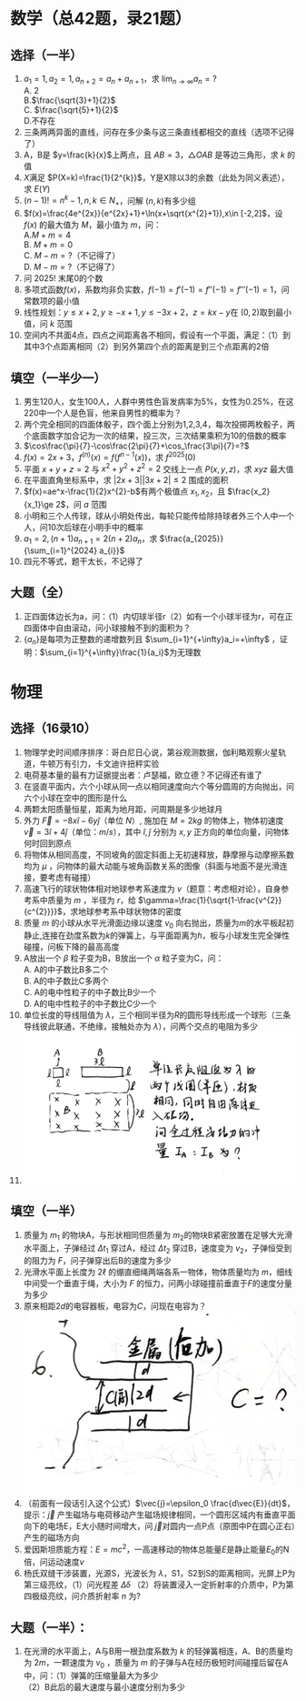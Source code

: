 # 数学（总42题，录21题）
## 选择（一半）
1. $a_1=1,a_2=1,a_{n+2}=a_{n}+a_{n+1}$，求 $\lim_{n \to \infty}a_n=?$ <br> A. $2$ <br> B.$\frac{\sqrt{3}+1}{2}$ <br> C. $\frac{\sqrt{5}+1}{2}$ <br> D.不存在
2. 三条两两异面的直线，问存在多少条与这三条直线都相交的直线（选项不记得了）
3. A，B是 $y=\frac{k}{x}$上两点，且 $AB=3$，$\triangle OAB$ 是等边三角形，求 $k$ 的值
4. $X$满足 $P(X=k)=\frac{1}{2^{k}}$，Y是X除以3的余数（此处为同义表述），求 $E(Y)$
5. $(n-1)! = n^k-1,n,k\in N_+$，问解 $(n,k)$有多少组
6. $f(x)=\frac{4e^{2x}}{e^{2x}+1}+\ln(x+\sqrt{x^{2}+1}),x\in [-2,2]$，设 $f(x)$ 的最大值为 $M$，最小值为 $m$，问： <br> A.$M+m=4$ <br> B. $M+m=0$  <br> C. $M-m=?$（不记得了） <br> D. $M-m=?$（不记得了）
7. 问 $2025!$ 末尾0的个数
8. 多项式函数$f(x)$，系数均非负实数，$f(-1)=f'(-1)=f''(-1)=f'''(-1)=1$，问常数项的最小值
9. 线性规划：$y\le x+2,y\ge -x+1,y\le -3x+2$，$z=kx-y$在 $(0,2)$取到最小值，问 $k$ 范围
10. 空间内不共面4点，四点之间距离各不相同，假设有一个平面，满足：（1）到其中3个点距离相同（2）到另外第四个点的距离是到三个点距离的2倍
## 填空（一半少一）
1. 男生120人，女生100人，人群中男性色盲发病率为5%，女性为0.25%，在这220中一个人是色盲，他来自男性的概率为？
2. 两个完全相同的四面体骰子，四个面上分别为1,2,3,4，每次投掷两枚骰子，两个底面数字加合记为一次的结果，投三次，三次结果乘积为10的倍数的概率
3. $\cos\frac{\pi}{7}-\cos\frac{2\pi}{7}+\cos_\frac{3\pi}{7}=?$
4. $f(x)=2x+3$，$f^{(n)}(x)=f(f^{n-1}(x))$，求 $f^{2025}(0)$
5. 平面 $x+y+z=2$ 与 $x^{2}+y^{2}+z^{2}=2$ 交线上一点 $P(x,y,z)$，求 $xyz$ 最大值
6. 在平面直角坐标系中，求 $\left\vert 2x+3 \right\vert \left\vert 3x+2 \right\vert \le 2$ 围成的面积
7. $f(x)=ae^x-\frac{1}{2}x^{2}-b$有两个极值点 $x_1,x_2$，且 $\frac{x_2}{x_1}\ge 2$，问 $a$ 范围
8. 小明和三个人传球，球从小明处传出，每轮只能传给除持球者外三个人中一个人，问10次后球在小明手中的概率
9. $a_1=2,(n+1)a_{n+1}=2(n+2)a_{n}$，求 $\frac{a_{2025}}{\sum_{i=1}^{2024} a_{i}}$
10. 四元不等式，题干太长，不记得了
## 大题（全）
1. 正四面体边长为a，问：（1）内切球半径r（2）如有一个小球半径为r，可在正四面体中自由滚动，问小球接触不到的面积为？
2. $\{a_n\}$是每项为正整数的递增数列且 $\sum_{i=1}^{+\infty}a_i=+\infty$ ，证明：$\sum_{i=1}^{+\infty}\frac{1}{a_i}$为无理数
# 物理
## 选择（16录10）
1. 物理学史时间顺序排序：哥白尼日心说，第谷观测数据，伽利略观察火星轨道，牛顿万有引力，卡文迪许扭秤实验
2. 电荷基本量的最有力证据提出者：卢瑟福，欧立德？不记得还有谁了
3. 在竖直平面内，六个小球从同一点以相同速度向六个等分圆周的方向抛出，问六个小球在空中的图形是什么
4. 两颗太阳质量恒星，距离为地月距，问周期是多少地球月
5. 外力 $\vec{F}=-8x\hat{i}-6y\hat{j}$（单位 $N$）, 施加在 $M=2kg$ 的物体上，物体初速度 $\vec{v}=3\hat{i}+4\hat{j}$（单位：$m/s$），其中 $\hat{i},\hat{j}$ 分别为 $x,y$ 正方向的单位向量，问物体何时回到原点
6. 将物体从相同高度，不同坡角的固定斜面上无初速释放，静摩擦与动摩擦系数均为 $\mu$ ，问物体的最大动能与坡角函数关系的图像（斜面与地面不是光滑连接，要考虑有碰撞）
7. 高速飞行的球状物体相对地球参考系速度为 $v$（题意：考虑相对论），自身参考系中质量为 $m$ ，半径为 $r$，给 $\gamma=\frac{1}{\sqrt{1-\frac{v^{2}}{c^{2}}}}$，求地球参考系中球状物体的密度
8. 质量 $m$ 的小球从水平光滑面边缘以速度 $v_0$ 向右抛出，质量为$m$的水平板起初静止,连接在劲度系数为$k$的弹簧上，与平面距离为$h$，板与小球发生完全弹性碰撞，问板下降的最高高度
9. A放出一个 $\beta$ 粒子变为B，B放出一个 $\alpha$ 粒子变为C，问： <br> A. A的中子数比B多二个 <br> B. A的中子数比C多两个 <br> C. A的电中性粒子的中子数比B少一个 <br> D. A的电中性粒子的中子数比C少一个
10. 单位长度的导线阻值为 $\lambda$，三个相同半径为$R$的圆形导线形成一个球形（三条导线彼此联通，不绝缘，接触处亦为 $\lambda$），问两个交点的电阻为多少
11. ![](<扫描全能王 2025-06-15 21.26_01(1).jpg>)
## 填空（一半）
1. 质量为 $m_1$ 的物块A，与形状相同但质量为 $m_2$的物块B紧密放置在足够大光滑水平面上，子弹经过 $\Delta t_1$ 穿过A，经过 $\Delta t_2$ 穿过B，速度变为 $v_2$，子弹恒受到的阻力为 $F$，问子弹穿出后B的速度为多少
2. 光滑水平面上长度为 $2\ell$ 的绷直细绳两端各系一物体，物体质量均为 $m$，细线中间受一个垂直于绳，大小为 $F$ 的恒力，问两小球碰撞前垂直于$F$的速度分量为多少
3. 原来相距$2d$的电容器板，电容为$C$，问现在电容为？![图辅](<扫描全能王 2025-06-15 21.26_2.jpg>)
4. （前面有一段话引入这个公式）$\vec{j}=\epsilon_0 \frac{d\vec{E}}{dt}$，提示：$\vec{j}$ 产生磁场与电荷移动产生磁场规律相同，一个圆形区域内有垂直平面向下的电场E，E大小随时间增大，问 $\vec{j}$对圆内一点P点（原图中P在圆心正右）产生的磁场方向
5. 爱因斯坦质能方程：$E=mc^{2}$，一高速移动的物体总能量$E$是静止能量$E_0$的N倍，问运动速度$v$
6. 杨氏双缝干涉装置，光源S，光波长为 $\lambda$，S1，S2到S的距离相同，光屏上P为第三级亮纹，（1）问光程差 $\Delta \delta$ （2）将装置浸入一定折射率的介质中，P为第四极级亮纹，问介质折射率 $n$ 为?
## 大题（一半）：
1. 在光滑的水平面上，A与B用一根劲度系数为 $k$ 的轻弹簧相连，A、B的质量均为 $2m$，一颗速度为 $v_0$ ，质量为 $m$ 的子弹与A在经历极短时间碰撞后留在A中，问：（1）弹簧的压缩量最大为多少 <br> （2）B此后的最大速度与最小速度分别为多少
